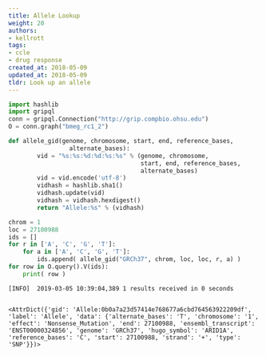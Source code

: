 ```yaml
---
title: Allele Lookup
weight: 20
authors:
- kellrott
tags:
- ccle
- drug response
created_at: 2018-05-09
updated_at: 2018-05-09
tldr: Look up an allele
---
```


```python
import hashlib
import gripql
conn = gripql.Connection("http://grip.compbio.ohsu.edu")
O = conn.graph("bmeg_rc1_2")
```


```python
def allele_gid(genome, chromosome, start, end, reference_bases,
                 alternate_bases):
        vid = "%s:%s:%d:%d:%s:%s" % (genome, chromosome,
                                     start, end, reference_bases,
                                     alternate_bases)
        vid = vid.encode('utf-8')
        vidhash = hashlib.sha1()
        vidhash.update(vid)
        vidhash = vidhash.hexdigest()
        return "Allele:%s" % (vidhash)
```


```python
chrom = 1
loc = 27100988
ids = []
for r in ['A', 'C', 'G', 'T']:
    for a in ['A', 'C', 'G', 'T']:
        ids.append( allele_gid("GRCh37", chrom, loc, loc, r, a) )
for row in O.query().V(ids):
    print( row )
```

    [INFO]	2019-03-05 10:39:04,389	1 results received in 0 seconds


    <AttrDict({'gid': 'Allele:0b0a7a23d57414e768677a6cbd764563922209df', 'label': 'Allele', 'data': {'alternate_bases': 'T', 'chromosome': '1', 'effect': 'Nonsense_Mutation', 'end': 27100988, 'ensembl_transcript': 'ENST00000324856', 'genome': 'GRCh37', 'hugo_symbol': 'ARID1A', 'reference_bases': 'C', 'start': 27100988, 'strand': '+', 'type': 'SNP'}})>



```python

```
